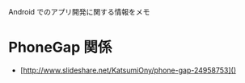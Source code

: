 Android でのアプリ開発に関する情報をメモ

# PhoneGap 関係

- [http://www.slideshare.net/KatsumiOny/phone-gap-24958753]()